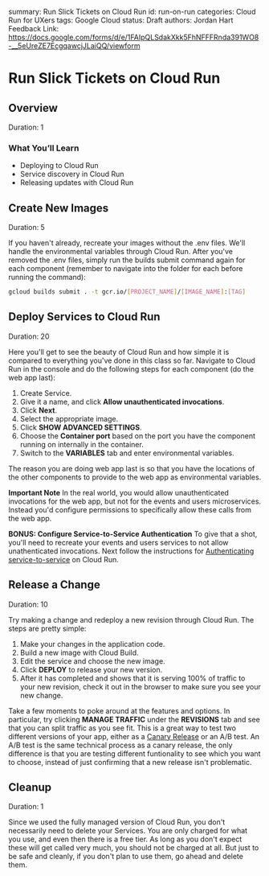 summary: Run Slick Tickets on Cloud Run
id: run-on-run
categories: Cloud Run for UXers
tags: Google Cloud
status: Draft
authors: Jordan Hart
Feedback Link: https://docs.google.com/forms/d/e/1FAIpQLSdakXkk5FhNFFFRnda391WO8-__5eUreZE7EcgqawcjJLaiQQ/viewform

# Run Slick Tickets on Cloud Run
<!-- ------------------------ -->
## Overview
Duration: 1

### What You’ll Learn
- Deploying to Cloud Run
- Service discovery in Cloud Run
- Releasing updates with Cloud Run

<!-- ------------------------ -->
## Create New Images
Duration: 5

If you haven't already, recreate your images without the .env files. We'll handle the environmental variables through Cloud Run. After you've removed the .env files, simply run the builds submit command again for each component (remember to navigate into the folder for each before running the command):
``` bash
gcloud builds submit . -t gcr.io/[PROJECT_NAME]/[IMAGE_NAME]:[TAG]
```

<!-- ------------------------ -->
## Deploy Services to Cloud Run
Duration: 20

Here you'll get to see the beauty of Cloud Run and how simple it is compared to everything you've done in this class so far. Navigate to Cloud Run in the console and do the following steps for each component (do the web app last):
1. Create Service.
2. Give it a name, and click **Allow unauthenticated invocations**.
3. Click **Next**.
4. Select the appropriate image.
5. Click **SHOW ADVANCED SETTINGS**.
6. Choose the **Container port** based on the port you have the component running on internally in the container.
7. Switch to the **VARIABLES** tab and enter environmental variables.

The reason you are doing web app last is so that you have the locations of the other components to provide to the web app as environmental variables.

**Important Note**
In the real world, you would allow unauthenticated invocations for the web app, but not for the events and users microservices. Instead you'd configure permissions to specifically allow these calls from the web app.

**BONUS: Configure Service-to-Service Authentication**
To give that a shot, you'll need to recreate your events and users services to not allow unathenticated invocations. Next follow the instructions for [Authenticating service-to-service](https://cloud.google.com/run/docs/authenticating/service-to-service) on Cloud Run.

<!-- ------------------------ -->
## Release a Change
Duration: 10

Try making a change and redeploy a new revision through Cloud Run. The steps are pretty simple:
1. Make your changes in the application code.
2. Build a new image with Cloud Build.
3. Edit the service and choose the new image.
4. Click **DEPLOY** to release your new version.
5. After it has completed and shows that it is serving 100% of traffic to your new revision, check it out in the browser to make sure you see your new change.

Take a few moments to poke around at the features and options. In particular, try clicking **MANAGE TRAFFIC** under the **REVISIONS** tab and see that you can split traffic as you see fit. This is a great way to test two different versions of your app, either as a [Canary Release](https://martinfowler.com/bliki/CanaryRelease.html) or an A/B test. An A/B test is the same technical process as a canary release, the only difference is that you are testing different funtionality to see which you want to choose, instead of just confirming that a new release isn't problematic.

<!-- ------------------------ -->
## Cleanup
Duration: 1

Since we used the fully managed version of Cloud Run, you don't necessarily need to delete your Services. You are only charged for what you use, and even then there is a free tier. As long as you don't expect these will get called very much, you should not be charged at all. But just to be safe and cleanly, if you don't plan to use them, go ahead and delete them.
